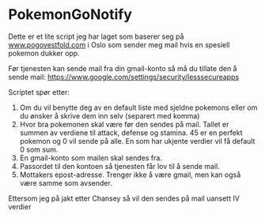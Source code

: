 # PokemonGoNotify

Dette er et lite script jeg har laget som baserer seg på www.pogovestfold.com i Oslo som sender meg mail hvis en spesiell pokemon dukker opp.

Før tjenesten kan sende mail fra din gmail-konto så må du tillate den å sende mail:
https://www.google.com/settings/security/lesssecureapps

Scriptet spør etter:
1. Om du vil benytte deg av en default liste med sjeldne pokemons eller om du ønsker å skrive dem inn selv (separert med komma)
2. Hvor bra pokemonen skal være før den sendes på mail. Tallet er summen av verdiene til attack, defense og stamina. 45 er en perfekt pokemon og 0 vil sende på alle.
En som har ukjente verdier vil få default 0 som sum.
3. En gmail-konto som mailen skal sendes fra.
4. Passordet til den kontoen så tjenesten får lov til å sende mail. 
5. Mottakers epost-adresse. Trenger ikke å være gmail, men kan også være samme som avsender.

Ettersom jeg på jakt etter Chansey så vil den sendes på mail uansett IV verdier
